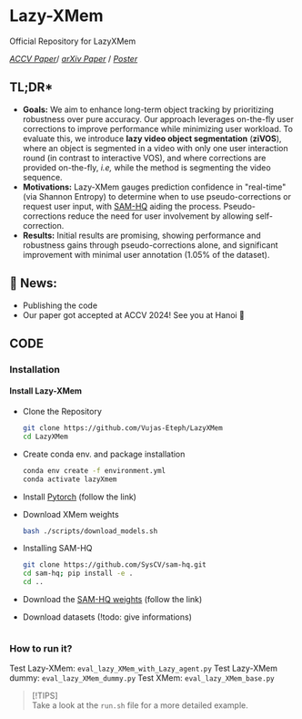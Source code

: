 # Lazy-XMem
Official Repository for LazyXMem

*[ACCV Paper]()*/ *[arXiv Paper](https://arxiv.org/pdf/2408.00169)* / *[Poster]()*

## TL;DR*
- **Goals:** We aim to enhance long-term object tracking by prioritizing robustness over pure accuracy. Our approach leverages on-the-fly user corrections to improve performance while minimizing user workload. To evaluate this, we introduce **lazy video object segmentation** (**ziVOS**), where an object is segmented in a video with only one user interaction round (in contrast to interactive VOS), and where corrections are provided on-the-fly, *i.e,* while the method is segmenting the video sequence.
- **Motivations:** Lazy-XMem gauges prediction confidence in "real-time" (via Shannon Entropy) to determine when to use pseudo-corrections or request user input, with [SAM-HQ](https://github.com/SysCV/sam-hq) aiding the process. Pseudo-corrections reduce the need for user involvement by allowing self-correction.
- **Results:** Initial results are promising, showing performance and robustness gains through pseudo-corrections alone, and significant improvement with minimal user annotation (1.05% of the dataset).

## 📰 News:   
- Publishing the code
- Our paper got accepted at ACCV 2024! See you at Hanoi 🤗

## CODE

### Installation

#### Install Lazy-XMem
- Clone the Repository
    ```zsh
    git clone https://github.com/Vujas-Eteph/LazyXMem
    cd LazyXMem
    ```

- Create conda env. and package installation
    ```zsh
    conda env create -f environment.yml
    conda activate lazyXmem
    ```
- Install [Pytorch](https://pytorch.org/get-started/locally/) (follow the link)
- Download XMem weights
    ```zsh
    bash ./scripts/download_models.sh
    ```
- Installing SAM-HQ
    ```zsh
    git clone https://github.com/SysCV/sam-hq.git
    cd sam-hq; pip install -e .
    cd ..
    ```
- Download the [SAM-HQ weights](https://github.com/SysCV/sam-hq/issues/5) (follow the link)

- Download datasets (!todo: give informations)
    ```zsh

    ```

### How to run it?
Test Lazy-XMem: `eval_lazy_XMem_with_Lazy_agent.py` 
Test Lazy-XMem dummy: `eval_lazy_XMem_dummy.py` 
Test XMem: `eval_lazy_XMem_base.py` 

> [!TIPS]  
> Take a look at the `run.sh` file for a more detailed example.
